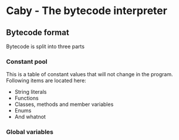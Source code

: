 # Caby - The bytecode interpreter

## Bytecode format

Bytecode is split into three parts

### Constant pool

This is a table of constant values that will not change in the program. Following items are located here:
- String literals
- Functions
- Classes, methods and member variables
- Enums
- And whatnot

### Global variables
